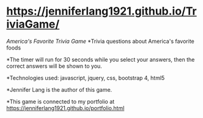 #  https://jenniferlang1921.github.io/TriviaGame/

_America's Favorite Trivia Game_
*Trivia questions about America's favorite foods

*The timer will run for 30 seconds while you select your answers, then the correct answers will be shown to you.  

*Technologies used: javascript, jquery, css, bootstrap 4, html5 

*Jennifer Lang is the author of this game.

*This game is connected to my portfolio at https://jenniferlang1921.github.io/portfolio.html
